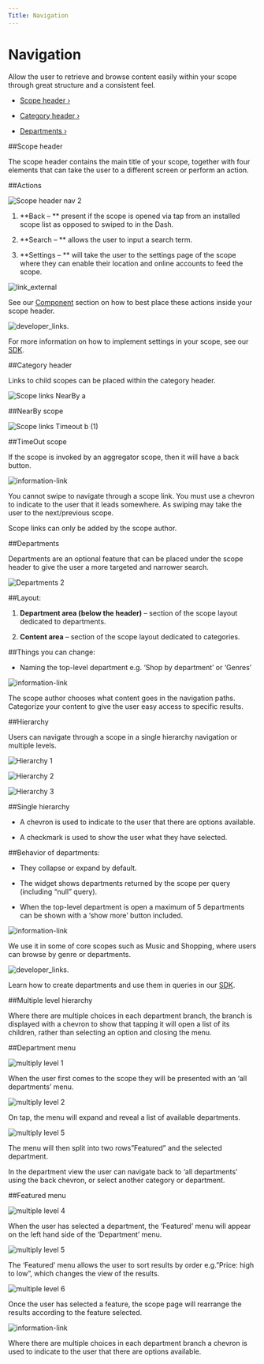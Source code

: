 ```yaml
---
Title: Navigation
---
```


# Navigation

Allow the user to retrieve and browse content easily within your scope through great structure and a consistent feel.


-  [Scope header ›](#scope-header)

-  [Category header ›](#category-header)

-  [Departments ›](#departments)


##Scope header


The scope header contains the main title of your scope, together with four elements that can take the user to a different screen or perform an action.


##Actions

![Scope header nav 2](https://assets.ubuntu.com/v1/4008e9d9-Scope-header-nav-2-1024x179.png)


1. **Back – ** present if the scope is opened via tap from an installed scope list as opposed to swiped to in the Dash.

2. **Search – ** allows the user to input a search term.

3. **Settings – ** will take the user to the settings page of the scope where they can enable their location and online accounts to feed the scope.


![link_external](https://assets.ubuntu.com/v1/9e8b37dd-link_external.png)


See our  [Component](/components.md) section on how to best place these actions inside your scope header.


![developer_links.](https://assets.ubuntu.com/v1/0d9d7281-developer_links..png)


For more information on how to implement settings in your scope, see our  [SDK](../tutorials/adding-settings-to-your-scope.md).


##Category header


Links to child scopes can be placed within the category header.


![Scope links NearBy a](https://assets.ubuntu.com/v1/79432557-Scope-links-NearBy-a2-618x1024.png)

##NearBy scope


![Scope links Timeout b (1)](https://assets.ubuntu.com/v1/02a07bd1-Scope-links-Timeout-b-1-618x1024.png)

##TimeOut scope


If the scope is invoked by an aggregator scope, then it will have a back button.


![information-link](https://assets.ubuntu.com/v1/7024ba0f-information-link.png)


You cannot swipe to navigate through a scope link. You must use a chevron to indicate to the user that it leads somewhere. As swiping may take the user to the next/previous scope.


Scope links can only be added by the scope author.


##Departments


Departments are an optional feature that can be placed under the scope header to give the user a more targeted and narrower search.


![Departments 2](https://assets.ubuntu.com/v1/0f76e6d1-Departments-21-1024x751.png)


##Layout:


1. **Department area (below the header)** – section of the scope layout dedicated to departments.

2. **Content area** – section of the scope layout dedicated to categories.


##Things you can change:

- Naming the top-level department e.g. ‘Shop by department’ or ‘Genres’


![information-link](https://assets.ubuntu.com/v1/7024ba0f-information-link.png)


The scope author chooses what content goes in the navigation paths. Categorize your content to give the user easy access to specific results.


##Hierarchy


Users can navigate through a scope in a single hierarchy navigation or multiple levels.


![Hierarchy 1](https://assets.ubuntu.com/v1/3b0eb504-Hierarchy-13-618x1024.png)


![Hierarchy 2](https://assets.ubuntu.com/v1/6a4c92d1-Hierarchy-22-618x1024.png)


![Hierarchy 3](https://assets.ubuntu.com/v1/b3b11c0d-Hierarchy-32-618x1024.png)


##Single hierarchy


- A chevron is used to indicate to the user that there are options available.

- A checkmark is used to show the user what they have selected.


##Behavior of departments:


- They collapse or expand by default.

- The widget shows departments returned by the scope per query (including “null” query).

- When the top-level department is open a maximum of 5 departments can be shown with a ‘show more’ button included.


![information-link](https://assets.ubuntu.com/v1/7024ba0f-information-link.png)


We use it in some of core scopes such as Music and Shopping, where users can browse by genre or departments.


![developer_links.](https://assets.ubuntu.com/v1/0d9d7281-developer_links..png)


Learn how to create departments and use them in queries in our  [SDK](../tutorials/adding-departments-to-your-scope.md).


##Multiple level hierarchy


Where there are multiple choices in each department branch, the branch is displayed with a chevron to show that tapping it will open a list of its children, rather than selecting an option and closing the menu.


##Department menu


![multiply level 1](https://assets.ubuntu.com/v1/98605bd3-multiply-level-12-618x1024.png)


When the user first comes to the scope they will be presented with an ‘all departments’ menu.


![multiply level 2](https://assets.ubuntu.com/v1/726cf267-multiply-level-22-618x1024.png)


On tap, the menu will expand and reveal a list of available departments.


![multiply level 5](https://assets.ubuntu.com/v1/45d43336-multiply-level-51-618x1024.png)


The menu will then split into two rows”Featured” and the selected department.


In the department view the user can navigate back to ‘all departments’ using the back chevron, or select another category or department.


##Featured menu


![multiple level 4](https://assets.ubuntu.com/v1/e78d262c-multiple-level-41-618x1024.png)


When the user has selected a department, the ‘Featured’ menu will appear on the left hand side of the ‘Department’ menu.


![multiply level 5](https://assets.ubuntu.com/v1/45d43336-multiply-level-52-618x1024.png)


The ‘Featured’ menu allows the user to sort results by order e.g.”Price: high to low”, which changes the view of the results.


![multiple level 6](https://assets.ubuntu.com/v1/d3367513-multiple-level-61-618x1024.png)


Once the user has selected a feature, the scope page will rearrange the results according to the feature selected.


![information-link](https://assets.ubuntu.com/v1/7024ba0f-information-link.png)


Where there are multiple choices in each department branch a chevron is used to indicate to the user that there are options available.

